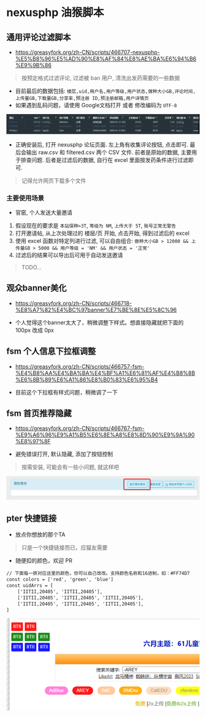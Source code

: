 # nexusphp 油猴脚本

## 通用评论过滤脚本

* https://greasyfork.org/zh-CN/scripts/466707-nexusphp-%E5%B8%96%E5%AD%90%E8%AF%84%E8%AE%BA%E6%94%B6%E9%9B%86

> 按预定格式过滤评论, 过滤被 ban 用户, 清洗出发药需要的一些数据  

* 目前最后的数据包括: `楼层,uid,用户名,用户等级,用户状态,做种大小GB,评论时间,上传量GB,下载量GB,分享率,预注册 ID,预注册邮箱,用户详情页`
* 如果遇到乱码问题，请使用 Google文档打开 或者 修改编码为 `UTF-8`

![img](./docs/1.jpg)

* 正确安装后, 打开 nexusphp 论坛页面. 左上角有收集评论按钮, 点击即可. 最后会输出 raw.csv 和 filtered.csv 两个 CSV 文件. 前者是原始的数据, 主要用于排查问题. 后者是过滤后的数据, 自行在 excel 里面按发药条件进行过滤即可.

> 记得允许网页下载多个文件  

### 主要使用场景

* 官窑, 个人发送大量邀请

1. 假设现在的要求是 `本站保种>3T`, `等级为 NM`, `上传大于 5T`, `账号正常无警告`
2. 打开邀请帖, 从上次处理过的 楼层/页 开始, 点击开始, 得到过滤后的 excel
3. 使用 excel 函数对特定列进行过滤, 可以自由组合: `做种大小GB > 12000 && 上传量GB > 5000 && 用户等级 = 'NM' && 用户状态 = '正常'`
4. 过滤后的结果可以导出后可用于自动发送邀请

> TODO...  

## 观众banner美化

* https://greasyfork.org/zh-CN/scripts/466718-%E8%A7%82%E4%BC%97banner%E7%BE%8E%E5%8C%96

* 个人觉得这个banner太大了，稍微调整下样式。想直接隐藏就把下面的 100px 改成 0px

## fsm 个人信息下拉框调整

* https://greasyfork.org/zh-CN/scripts/466757-fsm-%E4%B8%AA%E4%BA%BA%E4%BF%A1%E6%81%AF%E4%B8%8B%E6%8B%89%E6%A1%86%E8%B0%83%E6%95%B4

* 目前这个下拉框有样式问题，稍微调了一下

## fsm 首页推荐隐藏

* https://greasyfork.org/zh-CN/scripts/466767-fsm-%E9%A6%96%E9%A1%B5%E6%8E%A8%E8%8D%90%E9%9A%90%E8%97%8F

* 避免错误打开, 默认隐藏, 添加了按钮控制

> 按需安装, 可能会有一些小问题, 就这样吧  

![img](./docs/2.jpg)

## pter 快捷链接

* 放点你想放的那个TA

> 只是一个快捷链接而已，应猫友需要  

* 随便扣的颜色，欢迎 PR  

```
// 下面每一排对应这里的颜色，你可以自己改改。支持颜色名称和16进制，如：#FF74D7
const colors = ['red', 'green', 'blue']
const uidArrs = [
    ['IITII,20405', 'IITII,20405'],
    ['IITII,20405', 'IITII,20405', 'IITII,20405'],
    ['IITII,20405', 'IITII,20405', 'IITII,20405'],
]
```

![img](./docs/3.png)